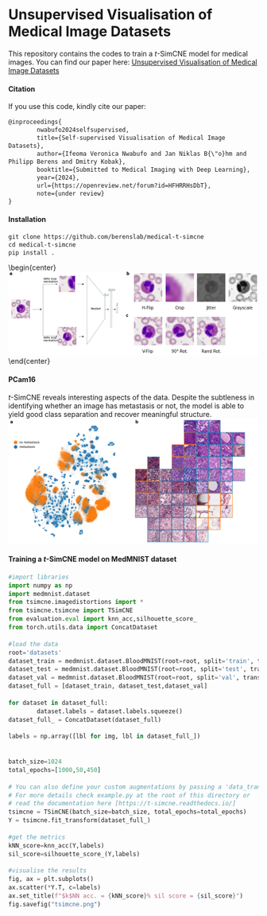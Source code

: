 # Unsupervised Visualisation of Medical Image Datasets

This repository contains the codes to train a $t$-SimCNE model for medical images. You can find our paper here: [Unsupervised Visualisation of Medical Image Datasets
](https://openreview.net/pdf?id=HFHRRHsDbT)

#### Citation
If you use this code, kindly cite our paper:

```
@inproceedings{
        nwabufo2024selfsupervised,
        title={Self-supervised Visualisation of Medical Image Datasets},
        author={Ifeoma Veronica Nwabufo and Jan Niklas B{\"o}hm and Philipp Berens and Dmitry Kobak},
        booktitle={Submitted to Medical Imaging with Deep Learning},
        year={2024},
        url={https://openreview.net/forum?id=HFHRRHsDbT},
        note={under review}
}
```

#### Installation
```
git clone https://github.com/berenslab/medical-t-simcne
cd medical-t-simcne
pip install .
```
\begin{center}
![Architecture](figures/arch-augmentation.png "Architecture")
\end{center}
#### PCam16
$t$-SimCNE reveals interesting aspects of the data. Despite the subtleness in identifying whether an image has metastasis or not, the model is able to yield good class separation and recover meaningful structure.
![PCam16](figures/camelyon_annotation.png "PCam16")

#### Training a $t$-SimCNE model on MedMNIST dataset
```python
#import libraries
import numpy as np
import medmnist.dataset
from tsimcne.imagedistortions import *
from tsimcne.tsimcne import TSimCNE
from evaluation.eval import knn_acc,silhouette_score_
from torch.utils.data import ConcatDataset

#load the data
root='datasets'
dataset_train = medmnist.dataset.BloodMNIST(root=root, split='train', transform=None,target_transform=None, download=True)
dataset_test = medmnist.dataset.BloodMNIST(root=root, split='test', transform=None, target_transform=None, download=True)
dataset_val = medmnist.dataset.BloodMNIST(root=root, split='val', transform=None, target_transform=None, download=True)
dataset_full = [dataset_train, dataset_test,dataset_val]

for dataset in dataset_full:
        dataset.labels = dataset.labels.squeeze()
dataset_full_ = ConcatDataset(dataset_full)

labels = np.array([lbl for img, lbl in dataset_full_])


batch_size=1024
total_epochs=[1000,50,450]

# You can also define your custom augmentations by passing a 'data_transform' parameter.
# For more details check example.py at the root of this directory or 
# read the documentation here [https://t-simcne.readthedocs.io/]  
tsimcne = TSimCNE(batch_size=batch_size, total_epochs=total_epochs) 
Y = tsimcne.fit_transform(dataset_full_)

#get the metrics
kNN_score=knn_acc(Y,labels)
sil_score=silhouette_score_(Y,labels)

#visualise the results
fig, ax = plt.subplots()
ax.scatter(*Y.T, c=labels)
ax.set_title(f"$k$NN acc. = {kNN_score}% sil score = {sil_score}")
fig.savefig("tsimcne.png")

```